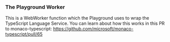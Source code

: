 ### The Playground Worker

This is a WebWorker function which the Playground uses to wrap the TypeScript Language Service. You can learn about how this works in this PR to monaco-typescript: https://github.com/microsoft/monaco-typescript/pull/65
